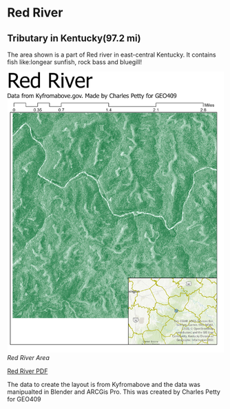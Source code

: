 # Red River
## Tributary in Kentucky(97.2 mi)

The area shown is a part of Red river in east-central Kentucky. It contains fish like:longear sunfish, rock bass and bluegill!

![Red River Area ](Redriver1.jpg)     
*Red River Area*

[Red River PDF](Redriver1.pdf)     

The data to create the layout is from Kyfromabove and the data was manipualted in Blender and ARCGis Pro. This was created by Charles Petty for GEO409